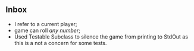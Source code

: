 ## Inbox

- I refer to a current player;
- game can roll _any number_;
- Used Testable Subclass to silence the game from printing to StdOut as
this is a not a concern for some tests.